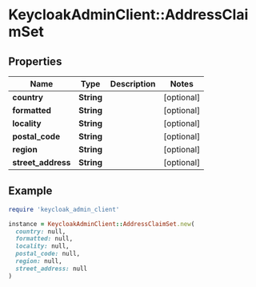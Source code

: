 # KeycloakAdminClient::AddressClaimSet

## Properties

| Name | Type | Description | Notes |
| ---- | ---- | ----------- | ----- |
| **country** | **String** |  | [optional] |
| **formatted** | **String** |  | [optional] |
| **locality** | **String** |  | [optional] |
| **postal_code** | **String** |  | [optional] |
| **region** | **String** |  | [optional] |
| **street_address** | **String** |  | [optional] |

## Example

```ruby
require 'keycloak_admin_client'

instance = KeycloakAdminClient::AddressClaimSet.new(
  country: null,
  formatted: null,
  locality: null,
  postal_code: null,
  region: null,
  street_address: null
)
```


